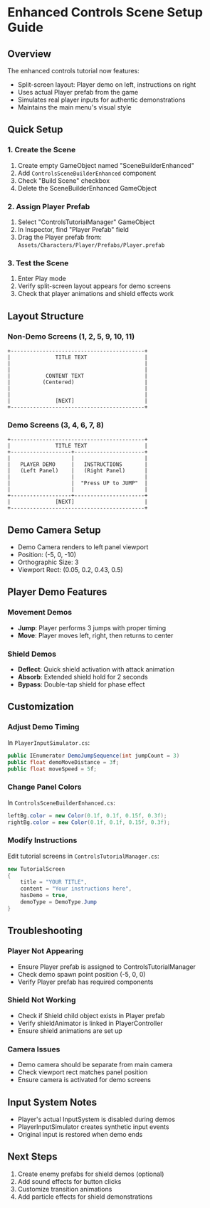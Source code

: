 # Enhanced Controls Scene Setup Guide

## Overview
The enhanced controls tutorial now features:
- Split-screen layout: Player demo on left, instructions on right
- Uses actual Player prefab from the game
- Simulates real player inputs for authentic demonstrations
- Maintains the main menu's visual style

## Quick Setup

### 1. Create the Scene
1. Create empty GameObject named "SceneBuilderEnhanced"
2. Add `ControlsSceneBuilderEnhanced` component
3. Check "Build Scene" checkbox
4. Delete the SceneBuilderEnhanced GameObject

### 2. Assign Player Prefab
1. Select "ControlsTutorialManager" GameObject
2. In Inspector, find "Player Prefab" field
3. Drag the Player prefab from: `Assets/Characters/Player/Prefabs/Player.prefab`

### 3. Test the Scene
1. Enter Play mode
2. Verify split-screen layout appears for demo screens
3. Check that player animations and shield effects work

## Layout Structure

### Non-Demo Screens (1, 2, 5, 9, 10, 11)
```
+------------------------------------------+
|              TITLE TEXT                  |
|                                          |
|                                          |
|           CONTENT TEXT                   |
|          (Centered)                      |
|                                          |
|                                          |
|              [NEXT]                      |
+------------------------------------------+
```

### Demo Screens (3, 4, 6, 7, 8)
```
+------------------------------------------+
|              TITLE TEXT                  |
+-------------------+----------------------+
|                   |                      |
|   PLAYER DEMO     |   INSTRUCTIONS       |
|   (Left Panel)    |   (Right Panel)      |
|                   |                      |
|                   |  "Press UP to JUMP"  |
|                   |                      |
+-------------------+----------------------+
|              [NEXT]                      |
+------------------------------------------+
```

## Demo Camera Setup
- Demo Camera renders to left panel viewport
- Position: (-5, 0, -10)
- Orthographic Size: 3
- Viewport Rect: (0.05, 0.2, 0.43, 0.5)

## Player Demo Features

### Movement Demos
- **Jump**: Player performs 3 jumps with proper timing
- **Move**: Player moves left, right, then returns to center

### Shield Demos
- **Deflect**: Quick shield activation with attack animation
- **Absorb**: Extended shield hold for 2 seconds
- **Bypass**: Double-tap shield for phase effect

## Customization

### Adjust Demo Timing
In `PlayerInputSimulator.cs`:
```csharp
public IEnumerator DemoJumpSequence(int jumpCount = 3)
public float demoMoveDistance = 3f;
public float moveSpeed = 5f;
```

### Change Panel Colors
In `ControlsSceneBuilderEnhanced.cs`:
```csharp
leftBg.color = new Color(0.1f, 0.1f, 0.15f, 0.3f);
rightBg.color = new Color(0.1f, 0.1f, 0.15f, 0.3f);
```

### Modify Instructions
Edit tutorial screens in `ControlsTutorialManager.cs`:
```csharp
new TutorialScreen
{
    title = "YOUR TITLE",
    content = "Your instructions here",
    hasDemo = true,
    demoType = DemoType.Jump
}
```

## Troubleshooting

### Player Not Appearing
- Ensure Player prefab is assigned to ControlsTutorialManager
- Check demo spawn point position (-5, 0, 0)
- Verify Player prefab has required components

### Shield Not Working
- Check if Shield child object exists in Player prefab
- Verify shieldAnimator is linked in PlayerController
- Ensure shield animations are set up

### Camera Issues
- Demo camera should be separate from main camera
- Check viewport rect matches panel position
- Ensure camera is activated for demo screens

## Input System Notes
- Player's actual InputSystem is disabled during demos
- PlayerInputSimulator creates synthetic input events
- Original input is restored when demo ends

## Next Steps
1. Create enemy prefabs for shield demos (optional)
2. Add sound effects for button clicks
3. Customize transition animations
4. Add particle effects for shield demonstrations